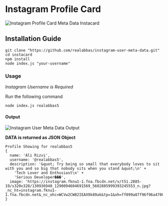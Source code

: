 # Instagram Profile Card

![Instagram Profile Card Meta Data Instacard](https://raw.githubusercontent.com/realabbas/instagram-user-meta-data/master/demo/instacard.png)

## Installation Guide

```
git clone "https://github.com/realabbas/instagram-user-meta-data.git"
cd instacard
npm install
node index.js "your-username"
```

### Usage

*Instagram Username is Required*

Run the following command

``` node index.js realabbas5 ```

#### Output

![Instagram User Meta Data Output](./demo/output.png)

**DATA is returned as JSON Object**

```
Profile Showing for realabbas5
{
  name: 'Ali Rizvi',
  username: '@realabbas5',
  description: '&quot; Try being so small that everybody loves to sit with you and so big that nobody sits when you stand &quot;\n' +
    'Tech Lover and Enthusiast\n' +
    'Serious Developer���',
  image: 'https://instagram.fknu1-1.fna.fbcdn.net/v/t51.2885-19/s320x320/130936940_1290094604691569_5602805999393245553_n.jpg?_nc_ht=instagram.fknu1-1.fna.fbcdn.net&_nc_ohc=WCVw2CW82IEAX9k89ak&tp=1&oh=ff099a87f96f96a4700f7a2cf660f508&oe=6016294D'
}
```